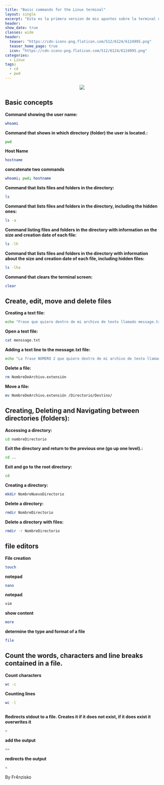```yaml
---
title: "Basic commands for the Linux terminal"
layout: single
excerpt: "Esta es la primera version de mis apuntes sobre la terminal de Linux."
header:
show_date: true
classes: wide
header:
  teaser: "https://cdn-icons-png.flaticon.com/512/6124/6124995.png"
  teaser_home_page: true
  icon: "https://cdn-icons-png.flaticon.com/512/6124/6124995.png"
categories:
  - Linux
tags:
  - cd
  - pwd
---
```


<p align="center">
<img src="https://img.freepik.com/foto-gratis/foto-monitor-pc-escritorio-funciones-variables-objetos-javascript-gerentes-proyecto-trabajan-nueva-idea-proceso-creacion-tecnologia-futura_372999-255.jpg"
</p>



## Basic concepts


**Command showing the user name:**

````bash
whoami
````

**Command that shows in which directory (folder) the user is located.:**

````bash
pwd
````

**Host Name**
````bash
hostname
````

**concatenate two commands**

````bash
whoami; pwd; hostname
````


**Command that lists files and folders in the directory:**

````bash
ls
````

**Command that lists files and folders in the directory, including the hidden ones:**


````bash
ls -a
````

**Command listing files and folders in the directory with information on the size and creation date of each file:**

````bash
ls -lh
````

**Command that lists files and folders in the directory with information about the size and creation date of each file, including hidden files:**


````bash
ls -lha
````

**Command that clears the terminal screen:**

````bash
clear
````

## Create, edit, move and delete files


**Creating a text file:**


````bash
echo "Frase que quiero dentro de mi archivo de texto llamado message.txt" > message.txt
````

**Open a text file:**

````bash
cat menssage.txt
````

**Adding a text line to the message.txt file:**

````bash
echo "La frase NÚMERO 2 que quiero dentro de mi archivo de texto llamado message.txt" >> mensaje.txt
````

**Delete a file:**

````bash
rm NombreDeArchivo.extensión
````

**Move a file:**

````bash
mv NombreDeArchivo.extensión /Directorio/Destino/
````


## Creating, Deleting and Navigating between directories (folders):


**Accessing a directory:**

````bash
cd nombreDirectorio
````

**Exit the directory and return to the previous one (go up one level).:**


````bash
cd ..
````

**Exit and go to the root directory:**


````bash
cd
````
**Creating a directory:**


````bash
mkdir NombreNuevoDirectorio
````

**Delete a directory:**

````bash
rmdir NombreDirectorio
````

**Delete a directory with files:**


````bash
rmdir -r NombreDirectorio
````

## file editors

**File creation**

````bash
touch
````


**notepad**

````bash
nano
````


**notepad**

````bash
vim
````


**show content**

````bash
more
````

**determine the type and format of a file**
````bash
file
````
## Count the words, characters and line breaks contained in a file.

**Count characters**
````bash
wc -c
````


**Counting lines**
````bash
wc -l
````

##

**Redirects stdout to a file. Creates it if it does not exist, if it does exist it overwrites it**

````bash
>
````


**add the output**

````bash
>>
````


**redirects the output**

````bash
<
````

By Fr4nzisko




